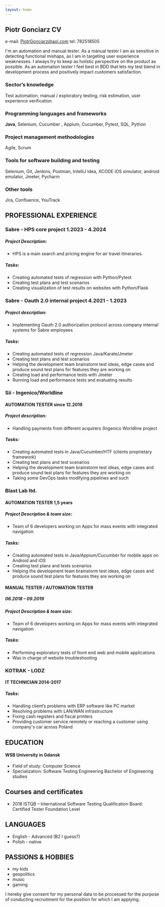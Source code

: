 ```yaml
---
layout: home
---
```


## Piotr Gonciarz CV
e-mail: PiotrGonciarz@aol.com tel: 782518505

I'm an automation and manual tester. As a manual tester I am as sensitive in detecting functional mishaps, as I am in targeting user experience weaknesses. I always try to keep as holistic perspective on the product as possible. As an automation tester I feel best in BDD that lets my test blend in development process and positively impact customers satisfaction.

### Sector’s knowledge
Test automation, manual / exploratory testing, risk estimation, user experience verification

### Programming languages and frameworks
**Java**, Selenium, Cucumber , Appium, Cucumber, Pytest, SQL, Python

### Project management methodologies
Agile, Scrum
### Tools for software building and testing
Selenium, Git, Jenkins, Postman, IntelliJ Idea, XCODE iOS simulator, android emulator, Jmeter, Pycharm
### Other tools
Jira, Confluence, YouTrack

## PROFESSIONAL EXPERIENCE

### Sabre - HPS core project 1.2023 - 4.2024

##### Project Description:

- HPS is a main search and pricing engine for air travel itineraries. 

##### Tasks:
- Creating automated tests of regression with Python/Pytest
- Creating test plans and test scenarios
- Creating visualization of test results on websites with Python/Flask

### Sabre - Oauth 2.0 internal project 4.2021 - 1.2023

##### Project description:
- Implementing Oauth 2.0 authorization protocol across company internal systems for Sabre employees

##### Tasks:
- Creating automated tests of regression Java/Karate/Jmeter
- Creating test plans and test scenarios
- Helping the development team brainstorm test ideas, edge cases and produce sound test plans for features they are working on
- Creating load and performance tests with Jmeter
- Running load and performance tests and evaluating results

### Sii - Ingenico/Worldline

#### AUTOMATION TESTER since 12.2019

##### Project description:
- Handling payments from different acquirers (Ingenico Worldline project

##### Tasks:
- Creating automated tests in Java/Cucumber/HTF (clients proprietary framework)
- Creating test plans and test scenarios
- Helping the development team brainstorm test ideas, edge cases and produce sound test plans for features they are working on
- Taking some DevOps tasks modifying pipelines and such

### Blast Lab ltd.

#### AUTOMATION TESTER 1,5 years

##### Project Description & team size:
- Team of 6 developers working on Apps for mass events with integrated navigation

##### Tasks:
- Creating automated tests in Java/Appium/Cucumber for mobile apps on Android and iOS
- Creating test plans and tests scenarios
- Helping the development team brainstorm test ideas, edge cases and produce sound test plans for features they are working on
#### MANUAL TESTER / AUTOMATION TESTER

##### 06.2018 – 09.2019

##### Project Description & team size:

- Team of 6 developers working on Apps for mass events with integrated navigation

##### Tasks:
- Performing exploratory tests of front end web and mobile applications
- Was in charge of website troubleshooting

### KOTRAK - LODZ

#### IT TECHNICIAN 2014-2017

##### Tasks:
- Handling client’s problems with ERP software like PC market
- Resolving problems with LAN/WAN infrastructure
- Fixing cash registers and fiscal printers
- Providing customer service remotely or reaching a customer using company's car across Poland

## EDUCATION

#### WSB University in Gdansk
- Field of study: Computer Science
- Specialization: Software Testing Engineering Bachelor of Engineering studies

## Courses and certificates
- 2018 ISTQB – International Software Testing Qualification Board: Certified Tester Foundation Level


## LANGUAGES
- English - Advanced (B2 I guess?)
- Polish - native

## PASSIONS & HOBBIES
- my kids
- geopolitics
- music
- gaming

I hereby give consent for my personal data to be processed for the purpose of conducting recruitment for the position for which I am applying.
